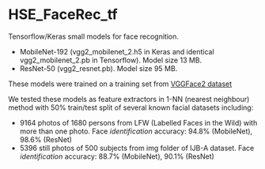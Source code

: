 # HSE_FaceRec_tf
Tensorflow/Keras small models for face recognition.

- MobileNet-192 (vgg2_mobilenet_2.h5 in Keras and identical vgg2_mobilenet_2.pb in Tensorflow). Model size 13 MB.
- ResNet-50 (vgg2_resnet.pb). Model size 95 MB.

These models were trained on a training set from [VGGFace2 dataset](https://www.robots.ox.ac.uk/~vgg/data/vgg_face2/)

We tested these models as feature extractors in 1-NN (nearest neighbour) method with 50% train/test split of several known facial datasets including:
- 9164 photos of 1680 persons from LFW (Labelled Faces in the Wild) with more than one photo. Face *identification* accuracy: 94.8% (MobileNet), 98.6% (ResNet)
- 5396 still photos of 500 subjects from img folder of IJB-A dataset. Face *identification* accuracy: 88.7% (MobileNet), 90.1% (ResNet)
